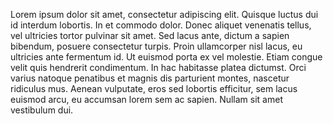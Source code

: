 Lorem ipsum dolor sit amet, consectetur adipiscing elit. Quisque luctus dui id interdum lobortis. In et commodo dolor. Donec aliquet venenatis tellus, vel ultricies tortor pulvinar sit amet. Sed lacus ante, dictum a sapien bibendum, posuere consectetur turpis. Proin ullamcorper nisl lacus, eu ultricies ante fermentum id. Ut euismod porta ex vel molestie. Etiam congue velit quis hendrerit condimentum. In hac habitasse platea dictumst. Orci varius natoque penatibus et magnis dis parturient montes, nascetur ridiculus mus. Aenean vulputate, eros sed lobortis efficitur, sem lacus euismod arcu, eu accumsan lorem sem ac sapien. Nullam sit amet vestibulum dui.
